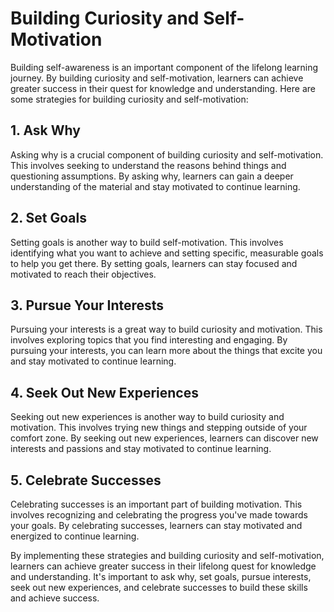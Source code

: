 Building Curiosity and Self-Motivation
==========================================================================

Building self-awareness is an important component of the lifelong learning journey. By building curiosity and self-motivation, learners can achieve greater success in their quest for knowledge and understanding. Here are some strategies for building curiosity and self-motivation:

1\. Ask Why
----------

Asking why is a crucial component of building curiosity and self-motivation. This involves seeking to understand the reasons behind things and questioning assumptions. By asking why, learners can gain a deeper understanding of the material and stay motivated to continue learning.

2\. Set Goals
------------

Setting goals is another way to build self-motivation. This involves identifying what you want to achieve and setting specific, measurable goals to help you get there. By setting goals, learners can stay focused and motivated to reach their objectives.

3\. Pursue Your Interests
------------------------

Pursuing your interests is a great way to build curiosity and motivation. This involves exploring topics that you find interesting and engaging. By pursuing your interests, you can learn more about the things that excite you and stay motivated to continue learning.

4\. Seek Out New Experiences
---------------------------

Seeking out new experiences is another way to build curiosity and motivation. This involves trying new things and stepping outside of your comfort zone. By seeking out new experiences, learners can discover new interests and passions and stay motivated to continue learning.

5\. Celebrate Successes
----------------------

Celebrating successes is an important part of building motivation. This involves recognizing and celebrating the progress you've made towards your goals. By celebrating successes, learners can stay motivated and energized to continue learning.

By implementing these strategies and building curiosity and self-motivation, learners can achieve greater success in their lifelong quest for knowledge and understanding. It's important to ask why, set goals, pursue interests, seek out new experiences, and celebrate successes to build these skills and achieve success.
